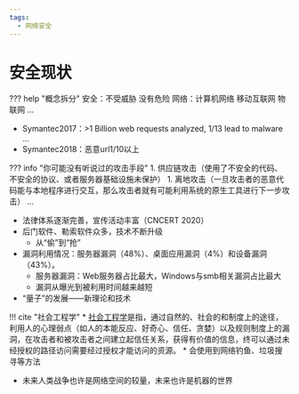 ```yaml
---
tags:
  - 网络安全
---
```

安全现状
===

??? help "概念拆分"
	安全：不受威胁 没有危险
	网络：计算机网络 移动互联网 物联网 ...

* Symantec2017：>1 Billion web requests analyzed, 1/13 lead to malware ...
* Symantec2018：恶意url1/10以上

??? info "你可能没有听说过的攻击手段"
	1. 供应链攻击（使用了不安全的代码、不安全的协议、或者服务器基础设施未保护）
	1. 离地攻击（一旦攻击者的恶意代码能与本地程序进行交互，那么攻击者就有可能利用系统的原生工具进行下一步攻击）
	...

* 法律体系逐渐完善，宣传活动丰富（CNCERT 2020）
* 后门软件、勒索软件众多，技术不断升级
    * 从“偷”到“抢”
* 漏洞利用情况：服务器漏洞（48%）、桌面应用漏洞（4%）和设备漏洞（43%）。
	* 服务器漏洞：Web服务器占比最大，Windows与smb相关漏洞占比最大
	* 漏洞从曝光到被利用时间越来越短
* “量子”的发展——新理论和技术

!!! cite "社会工程学"
	* [社会工程学](socialengineering.md)是指，通过自然的、社会的和制度上的途径，利用人的心理弱点（如人的本能反应、好奇心、信任、贪婪）以及规则制度上的漏洞，在攻击者和被攻击者之间建立起信任关系，获得有价值的信息，终可以通过未经授权的路径访问需要经过授权才能访问的资源。
	* 会使用到网络钓鱼、垃圾搜寻等方法

* 未来人类战争也许是网络空间的较量，未来也许是机器的世界
